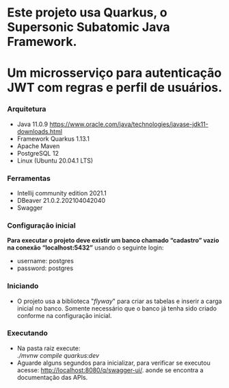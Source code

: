 # Este projeto usa Quarkus, o Supersonic Subatomic Java Framework.
# Um microsserviço para autenticação JWT com regras e perfil de usuários.

### Arquitetura
- Java 11.0.9 https://www.oracle.com/java/technologies/javase-jdk11-downloads.html
- Framework Quarkus 1.13.1
- Apache Maven
- PostgreSQL 12
- Linux (Ubuntu 20.04.1 LTS)

### Ferramentas
- Intellij community edition 2021.1
- DBeaver 21.0.2.202104042040
- Swagger

### Configuração inicial
**Para executar o projeto deve existir um banco chamado “cadastro” vazio na conexão “localhost:5432”** usando o seguinte login:
- username: postgres
- password: postgres

### Iniciando
- O projeto usa a biblioteca "*flyway*" para criar as tabelas e inserir a carga inicial no banco. Somente necessário que o banco já tenha
  sido criado conforme na configuração inicial.

### Executando
- Na pasta raiz execute:  
*./mvnw compile quarkus:dev*
- Aguarde alguns segundos para inicializar, para verificar se executou acesse:
   [http://localhost:8080/q/swagger-ui/](http://localhost:8080/q/swagger-ui/). aonde se encontra a documentação das APIs.

